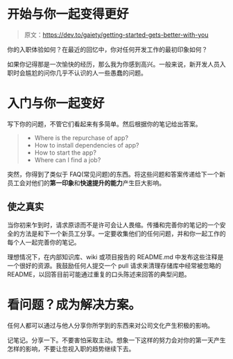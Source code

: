 # 开始与你一起变得更好

> 原文：<https://dev.to/gaiety/getting-started-gets-better-with-you>

你的入职体验如何？在最近的回忆中，你对任何开发工作的最初印象如何？

如果你记得那是一次愉快的经历，那么我为你感到高兴。一般来说，新开发人员入职时会尴尬的问你几乎不认识的人一些愚蠢的问题。

# 入门与你一起变好

写下你的问题，不管它们看起来有多简单。然后根据你的笔记给出答案。

> *   Where is the repurchase of app?
> *   How to install dependencies of app?
> *   How to start the app?
> *   Where can I find a job?

突然，你得到了类似于 FAQ(常见问题)的东西。将这些问题和答案传递给下一个新员工会对他们的**第一印象**和**快速提升的能力**产生巨大影响。

## 使之真实

当你初来乍到时，请求原谅而不是许可会让人畏缩。传播和完善你的笔记的一个安全的方法是和下一个新员工分享。一定要收集他们的任何问题，并和你一起工作的每个人一起完善你的笔记。

理想情况下，在内部知识库、wiki 或项目报告的 README.md 中发布这些注释是一个很好的资源。我鼓励任何人提交一个 pull 请求来清理存储库中经常被忽略的 README，以回答目前可能通过重复的口头陈述来回答的典型问题。

# 看问题？成为解决方案。

任何人都可以通过与他人分享你所学到的东西来对公司文化产生积极的影响。

记笔记。分享一下。不要害怕采取主动。想象一下这样的努力会对你的第一天产生怎样的影响，不要让忽视入职的趋势继续下去。
